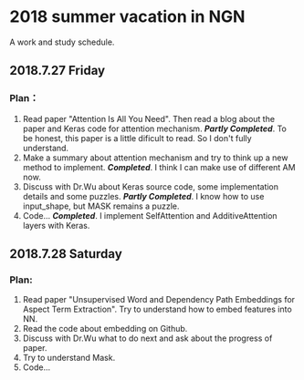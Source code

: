 # 2018 summer vacation in NGN
A work and study schedule.
## 2018.7.27 Friday
### Plan：
1. Read paper "Attention Is All You Need". Then read a blog about the paper and Keras code for attention mechanism. ***Partly Completed***. To be honest, this paper is a little dificult to read. So I don't fully understand.  
2. Make a summary about attention mechanism and try to think up a new method to implement. ***Completed***. I think I can make use of different AM now.  
3. Discuss with Dr.Wu about Keras source code, some implementation details and some puzzles. ***Partly Completed***. I know how to use input_shape, but MASK remains a puzzle.  
4. Code... ***Completed***. I implement SelfAttention and AdditiveAttention layers with Keras.  
## 2018.7.28 Saturday
### Plan:
1. Read paper "Unsupervised Word and Dependency Path Embeddings for Aspect Term Extraction". Try to understand how to embed features into NN.  
2. Read the code about embedding on Github.  
3. Discuss with Dr.Wu what to do next and ask about the progress of paper.  
4. Try to understand Mask.  
5. Code...  
   
